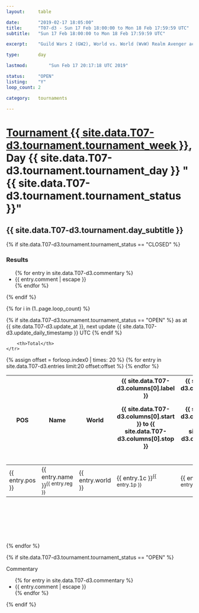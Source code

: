```yaml
---
layout: 	table

date: 		"2019-02-17 18:05:00"
title: 		"T07-d3 - Sun 17 Feb 18:00:00 to Mon 18 Feb 17:59:59 UTC"
subtitle: 	"Sun 17 Feb 18:00:00 to Mon 18 Feb 17:59:59 UTC"

excerpt:    "Guild Wars 2 (GW2), World vs. World (WvW) Realm Avenger achivement Tournament. \"Every Kill Counts\""

type:       day

lastmod: 		"Sun Feb 17 20:17:18 UTC 2019"

status:     "OPEN"
listing:    "Y"
loop_count: 2

category: 	tournaments

---
```

<div class="table_header">
    <h1><a href="{{ site.data.T07-d3.tournament.week_url }}">Tournament {{ site.data.T07-d3.tournament.tournament_week }}</a>, Day {{ site.data.T07-d3.tournament.tournament_day }} "{{ site.data.T07-d3.tournament.tournament_status }}"</h1>
    <h2>{{ site.data.T07-d3.tournament.day_subtitle }}</h2> 
</div>

{% if site.data.T07-d3.tournament.tournament_status == "CLOSED" %} 
<div class="commentary">
  <h3>Results</h3>
  <ul>
    {% for entry in site.data.T07-d3.commentary %}
    <li class="commentary_list">{{ entry.comment | escape }}</li>
    {% endfor %}
  </ul>
</div>
{% endif %}


{% for i in (1..page.loop_count) %}

{% if site.data.T07-d3.tournament.tournament_status == "OPEN" %} 
<span class="table_nextupdate">as at {{ site.data.T07-d3.update_at }}, next update {{ site.data.T07-d3.update_daily_timestamp }} UTC</span> 
{% endif %}

<table class="day_table">
  <colgroup>
    <col style="width:18px">
    <col style="width:55px">
    <col style="width:55px">
    <col style="width:12px">
    <col style="width:12px">
    <col style="width:12px">
    <col style="width:12px">
    <col style="width:12px">
    <col style="width:12px">
    <col style="width:12px">
    <col style="width:12px">
    <col style="width:12px">
    <col style="width:12px">
    <col style="width:12px">
    <col style="width:12px">
    <col style="width:12px">
    <col style="width:12px">
    <col style="width:12px">
    <col style="width:12px">
    <col style="width:12px">
    <col style="width:12px">
    <col style="width:12px">
    <col style="width:12px">
    <col style="width:12px">
    <col style="width:12px">
    <col style="width:12px">
    <col style="width:12px">
    <col style="width:18px">
  </colgroup>  
  <thead>
    <tr>
        <th>POS</th>
        <th class="AlignLeft">Name</th>
        <th class="AlignLeft">World</th>

<th><div class="label">{{ site.data.T07-d3.columns[0].label }}<p class="onhover">{{ site.data.T07-d3.columns[0].start }} to {{ site.data.T07-d3.columns[0].stop }}</p></div>​</th>
<th><div class="label">{{ site.data.T07-d3.columns[1].label }}<p class="onhover">{{ site.data.T07-d3.columns[1].start }} to {{ site.data.T07-d3.columns[1].stop }}</p></div>​</th>
<th><div class="label">{{ site.data.T07-d3.columns[2].label }}<p class="onhover">{{ site.data.T07-d3.columns[2].start }} to {{ site.data.T07-d3.columns[2].stop }}</p></div>​</th>
<th><div class="label">{{ site.data.T07-d3.columns[3].label }}<p class="onhover">{{ site.data.T07-d3.columns[3].start }} to {{ site.data.T07-d3.columns[3].stop }}</p></div>​</th>
<th><div class="label">{{ site.data.T07-d3.columns[4].label }}<p class="onhover">{{ site.data.T07-d3.columns[4].start }} to {{ site.data.T07-d3.columns[4].stop }}</p></div>​</th>
<th><div class="label">{{ site.data.T07-d3.columns[5].label }}<p class="onhover">{{ site.data.T07-d3.columns[5].start }} to {{ site.data.T07-d3.columns[5].stop }}</p></div>​</th>
<th><div class="label">{{ site.data.T07-d3.columns[6].label }}<p class="onhover">{{ site.data.T07-d3.columns[6].start }} to {{ site.data.T07-d3.columns[6].stop }}</p></div>​</th>
<th><div class="label">{{ site.data.T07-d3.columns[7].label }}<p class="onhover">{{ site.data.T07-d3.columns[7].start }} to {{ site.data.T07-d3.columns[7].stop }}</p></div>​</th>
<th><div class="label">{{ site.data.T07-d3.columns[8].label }}<p class="onhover">{{ site.data.T07-d3.columns[8].start }} to {{ site.data.T07-d3.columns[8].stop }}</p></div>​</th>
<th><div class="label">{{ site.data.T07-d3.columns[9].label }}<p class="onhover">{{ site.data.T07-d3.columns[9].start }} to {{ site.data.T07-d3.columns[9].stop }}</p></div>​</th>
<th><div class="label">{{ site.data.T07-d3.columns[10].label }}<p class="onhover">{{ site.data.T07-d3.columns[10].start }} to {{ site.data.T07-d3.columns[10].stop }}</p></div>​</th>

<th><div class="label">{{ site.data.T07-d3.columns[11].label }}<p class="onhover">{{ site.data.T07-d3.columns[11].start }} to {{ site.data.T07-d3.columns[11].stop }}</p></div>​</th>
<th><div class="label">{{ site.data.T07-d3.columns[12].label }}<p class="onhover">{{ site.data.T07-d3.columns[12].start }} to {{ site.data.T07-d3.columns[12].stop }}</p></div>​</th>
<th><div class="label">{{ site.data.T07-d3.columns[13].label }}<p class="onhover">{{ site.data.T07-d3.columns[13].start }} to {{ site.data.T07-d3.columns[13].stop }}</p></div>​</th>
<th><div class="label">{{ site.data.T07-d3.columns[14].label }}<p class="onhover">{{ site.data.T07-d3.columns[14].start }} to {{ site.data.T07-d3.columns[14].stop }}</p></div>​</th>
<th><div class="label">{{ site.data.T07-d3.columns[15].label }}<p class="onhover">{{ site.data.T07-d3.columns[15].start }} to {{ site.data.T07-d3.columns[15].stop }}</p></div>​</th>
<th><div class="label">{{ site.data.T07-d3.columns[16].label }}<p class="onhover">{{ site.data.T07-d3.columns[16].start }} to {{ site.data.T07-d3.columns[16].stop }}</p></div>​</th>
<th><div class="label">{{ site.data.T07-d3.columns[17].label }}<p class="onhover">{{ site.data.T07-d3.columns[17].start }} to {{ site.data.T07-d3.columns[17].stop }}</p></div>​</th>
<th><div class="label">{{ site.data.T07-d3.columns[18].label }}<p class="onhover">{{ site.data.T07-d3.columns[18].start }} to {{ site.data.T07-d3.columns[18].stop }}</p></div>​</th>
<th><div class="label">{{ site.data.T07-d3.columns[19].label }}<p class="onhover">{{ site.data.T07-d3.columns[19].start }} to {{ site.data.T07-d3.columns[19].stop }}</p></div>​</th>
<th><div class="label">{{ site.data.T07-d3.columns[20].label }}<p class="onhover">{{ site.data.T07-d3.columns[20].start }} to {{ site.data.T07-d3.columns[20].stop }}</p></div>​</th>

<th><div class="label">{{ site.data.T07-d3.columns[21].label }}<p class="onhover">{{ site.data.T07-d3.columns[21].start }} to {{ site.data.T07-d3.columns[21].stop }}</p></div>​</th>
<th><div class="label">{{ site.data.T07-d3.columns[22].label }}<p class="onhover">{{ site.data.T07-d3.columns[22].start }} to {{ site.data.T07-d3.columns[22].stop }}</p></div>​</th>
<th><div class="label">{{ site.data.T07-d3.columns[23].label }}<p class="onhover">{{ site.data.T07-d3.columns[23].start }} to {{ site.data.T07-d3.columns[23].stop }}</p></div>​</th>

        <th>Total</th>
    </tr>
  </thead>
  {% assign offset = forloop.index0 | times: 20 %}
<tbody>
{% for entry in site.data.T07-d3.entries limit:20 offset:offset %}
  <tr>
    <td class="pl{{ entry.pos }}">{{ entry.pos }}</td>
    <td class="AlignLeft">{{ entry.name }}<sup>{{ entry.reg }}</sup></td>
    <td class="AlignLeft">{{ entry.world }}</td>
    <td class="pl{{ entry.1p }}">{{ entry.1c }}<sup>{{ entry.1p }}</sup></td>
    <td class="pl{{ entry.2p }}">{{ entry.2c }}<sup>{{ entry.2p }}</sup></td>
    <td class="pl{{ entry.3p }}">{{ entry.3c }}<sup>{{ entry.3p }}</sup></td>
    <td class="pl{{ entry.4p }}">{{ entry.4c }}<sup>{{ entry.4p }}</sup></td>
    <td class="pl{{ entry.5p }}">{{ entry.5c }}<sup>{{ entry.5p }}</sup></td>
    <td class="pl{{ entry.6p }}">{{ entry.6c }}<sup>{{ entry.6p }}</sup></td>
    <td class="pl{{ entry.7p }}">{{ entry.7c }}<sup>{{ entry.7p }}</sup></td>
    <td class="pl{{ entry.8p }}">{{ entry.8c }}<sup>{{ entry.8p }}</sup></td>
    <td class="pl{{ entry.9p }}">{{ entry.9c }}<sup>{{ entry.9p }}</sup></td>
    <td class="pl{{ entry.10p }}">{{ entry.10c }}<sup>{{ entry.10p }}</sup></td>
    <td class="pl{{ entry.11p }}">{{ entry.11c }}<sup>{{ entry.11p }}</sup></td>
    <td class="pl{{ entry.12p }}">{{ entry.12c }}<sup>{{ entry.12p }}</sup></td>
    <td class="pl{{ entry.13p }}">{{ entry.13c }}<sup>{{ entry.13p }}</sup></td>
    <td class="pl{{ entry.14p }}">{{ entry.14c }}<sup>{{ entry.14p }}</sup></td>
    <td class="pl{{ entry.15p }}">{{ entry.15c }}<sup>{{ entry.15p }}</sup></td>
    <td class="pl{{ entry.16p }}">{{ entry.16c }}<sup>{{ entry.16p }}</sup></td>
    <td class="pl{{ entry.17p }}">{{ entry.17c }}<sup>{{ entry.17p }}</sup></td>
    <td class="pl{{ entry.18p }}">{{ entry.18c }}<sup>{{ entry.18p }}</sup></td>
    <td class="pl{{ entry.19p }}">{{ entry.19c }}<sup>{{ entry.19p }}</sup></td>
    <td class="pl{{ entry.20p }}">{{ entry.20c }}<sup>{{ entry.20p }}</sup></td>
    <td class="pl{{ entry.21p }}">{{ entry.21c }}<sup>{{ entry.21p }}</sup></td>
    <td class="pl{{ entry.22p }}">{{ entry.22c }}<sup>{{ entry.22p }}</sup></td>
    <td class="pl{{ entry.23p }}">{{ entry.23c }}<sup>{{ entry.23p }}</sup></td>
    <td class="pl{{ entry.24p }}">{{ entry.24c }}<sup>{{ entry.24p }}</sup></td>
    <td>{{ entry.total }}</td>
  </tr>
{% endfor %}  
</tbody>
</table>
<div class="leaderboard">
  <script async src="//pagead2.googlesyndication.com/pagead/js/adsbygoogle.js"></script>
  <!-- 728x90 -->
  <ins class="adsbygoogle"
       style="display:inline-block;width:728px;height:90px"
       data-ad-client="ca-pub-3274917281288240"
       data-ad-slot="3870538733"></ins>
  <script>
  (adsbygoogle = window.adsbygoogle || []).push({});
  </script>    
</div>
<br />
{% endfor %}

{% if site.data.T07-d3.tournament.tournament_status == "OPEN" %} 
<div class="commentary">
  <span class="commentary_title">Commentary</span>
  <ul>
    {% for entry in site.data.T07-d3.commentary %}
    <li class="commentary_list">{{ entry.comment | escape }}</li>
    {% endfor %}
  </ul>
</div>
{% endif %}


